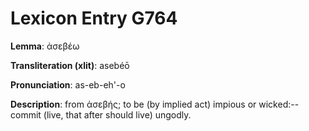 # Lexicon Entry G764

**Lemma**: ἀσεβέω

**Transliteration (xlit)**: asebéō

**Pronunciation**: as-eb-eh'-o

**Description**:
from ἀσεβής; to be (by implied act) impious or wicked:--commit (live, that after should live) ungodly.
